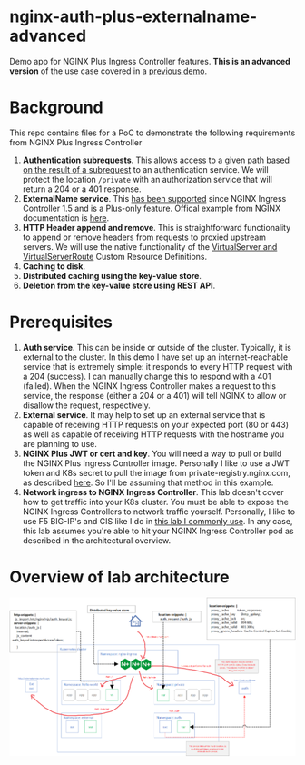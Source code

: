 # nginx-auth-plus-externalname-advanced
Demo app for NGINX Plus Ingress Controller features. **This is an advanced version** of the use case covered in a [previous demo](https://github.com/mikeoleary/nginx-auth-plus-externalname). 

# Background
This repo contains files for a PoC to demonstrate the following requirements from NGINX Plus Ingress Controller
1. **Authentication subrequests**. This allows access to a given path [based on the result of a subrequest](https://docs.nginx.com/nginx/admin-guide/security-controls/configuring-subrequest-authentication/) to an authentication service. We will protect the location ```/private``` with an authorization service that will return a 204 or a 401 response.
2. **ExternalName service**. This [has been supported](https://www.nginx.com/blog/announcing-nginx-ingress-controller-for-kubernetes-release-1-5-0/#ExternalName) since NGINX Ingress Controller 1.5 and is a Plus-only feature. Offical example from NGINX documentation is [here](https://github.com/nginxinc/kubernetes-ingress/tree/main/examples/custom-resources/externalname-services).
3. **HTTP Header append and remove**. This is straightforward functionality to append or remove headers from requests to proxied upstream servers. We will use the native functionality of the [VirtualServer and VirtualServerRoute](https://docs.nginx.com/nginx-ingress-controller/configuration/virtualserver-and-virtualserverroute-resources/) Custom Resource Definitions.
4. **Caching to disk**.
5. **Distributed caching using the key-value store**.
6. **Deletion from the key-value store using REST API**.

# Prerequisites
1. **Auth service**. This can be inside or outside of the cluster. Typically, it is external to the cluster. In this demo I have set up an internet-reachable service that is extremely simple: it responds to every HTTP request with a 204 (success). I can manually change this to respond with a 401 (failed). When the NGINX Ingress Controller makes a request to this service, the response (either a 204 or a 401) will tell NGINX to allow or disallow the request, respectively.
2. **External service**. It may help to set up an external service that is capable of receiving HTTP requests on your expected port (80 or 443) as well as capable of receiving HTTP requests with the hostname you are planning to use.
3. **NGINX Plus JWT or cert and key**. You will need a way to pull or build the NGINX Plus Ingress Controller image. Personally I like to use a JWT token and K8s secret to pull the image from private-registry.nginx.com, as described [here](https://docs.nginx.com/nginx-ingress-controller/installation/using-the-jwt-token-docker-secret/). So I'll be assuming that method in this example.
4. **Network ingress to NGINX Ingress Controller**. This lab doesn't cover how to get traffic into your K8s cluster. You must be able to expose the NGINX Ingress Controllers to network traffic yourself. Personally, I like to use F5 BIG-IP's and CIS like I do in [this lab I commonly use](https://github.com/mikeoleary/azure-aks-kic-cis/). In any case, this lab assumes you're able to hit your NGINX Ingress Controller pod as described in the architectural overview.

# Overview of lab architecture
![Image of Application Architecture](images/nginx-ic-subrequest-auth-advanced.png)


